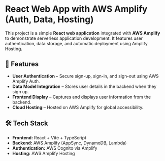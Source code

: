 # React Web App with AWS Amplify (Auth, Data, Hosting)

This project is a simple **React web application** integrated with **AWS Amplify** to demonstrate serverless application development. It features user authentication, data storage, and automatic deployment using Amplify Hosting.

## 🚀 Features
- **User Authentication** – Secure sign-up, sign-in, and sign-out using AWS Amplify Auth.
- **Data Model Integration** – Stores user details in the backend when they sign up.
- **Frontend Display** – Captures and displays user information from the backend.
- **Cloud Hosting** – Hosted on AWS Amplify for global accessibility.

## 🛠 Tech Stack
- **Frontend:** React + Vite + TypeScript
- **Backend:** AWS Amplify (AppSync, DynamoDB, Lambda)
- **Authentication:** AWS Cognito via Amplify
- **Hosting:** AWS Amplify Hosting
